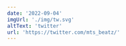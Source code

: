 ```yaml
---
date: '2022-09-04'
imgUrl: './img/tw.svg'
altText: 'twitter'
url: 'https://twitter.com/mts_beatz/'
---
```

